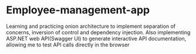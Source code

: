 # Employee-management-app
Learning and practicing onion architecture to implement separation of concerns, inversion of control and dependency injection. Also implementing ASP.NET web API(Swagger UI) to generate interactive API documentation, allowing me to test API calls directly in the browser
